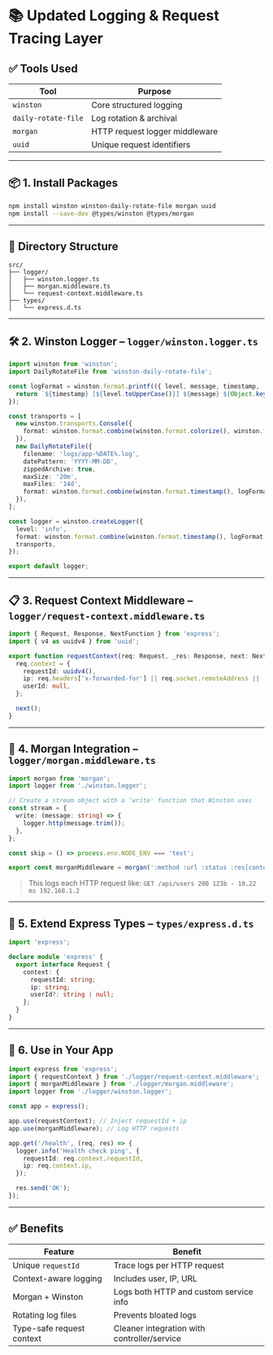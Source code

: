 # 📚 Updated Logging & Request Tracing Layer

## ✅ Tools Used

| Tool                | Purpose                        |
| ------------------- | ------------------------------ |
| `winston`           | Core structured logging        |
| `daily-rotate-file` | Log rotation & archival        |
| `morgan`            | HTTP request logger middleware |
| `uuid`              | Unique request identifiers     |

---

## 📦 1. Install Packages

```bash
npm install winston winston-daily-rotate-file morgan uuid
npm install --save-dev @types/winston @types/morgan
```

---

## 🧱 Directory Structure

```
src/
├── logger/
│   ├── winston.logger.ts
│   ├── morgan.middleware.ts
│   └── request-context.middleware.ts
├── types/
│   └── express.d.ts
```

---

## 🛠 2. Winston Logger – `logger/winston.logger.ts`

```ts
import winston from 'winston';
import DailyRotateFile from 'winston-daily-rotate-file';

const logFormat = winston.format.printf(({ level, message, timestamp, ...meta }) => {
  return `${timestamp} [${level.toUpperCase()}] ${message} ${Object.keys(meta).length ? JSON.stringify(meta) : ''}`;
});

const transports = [
  new winston.transports.Console({
    format: winston.format.combine(winston.format.colorize(), winston.format.simple()),
  }),
  new DailyRotateFile({
    filename: 'logs/app-%DATE%.log',
    datePattern: 'YYYY-MM-DD',
    zippedArchive: true,
    maxSize: '20m',
    maxFiles: '14d',
    format: winston.format.combine(winston.format.timestamp(), logFormat),
  }),
];

const logger = winston.createLogger({
  level: 'info',
  format: winston.format.combine(winston.format.timestamp(), logFormat),
  transports,
});

export default logger;
```

---

## 📋 3. Request Context Middleware – `logger/request-context.middleware.ts`

```ts
import { Request, Response, NextFunction } from 'express';
import { v4 as uuidv4 } from 'uuid';

export function requestContext(req: Request, _res: Response, next: NextFunction) {
  req.context = {
    requestId: uuidv4(),
    ip: req.headers['x-forwarded-for'] || req.socket.remoteAddress || '',
    userId: null,
  };

  next();
}
```

---

## 🧾 4. Morgan Integration – `logger/morgan.middleware.ts`

```ts
import morgan from 'morgan';
import logger from './winston.logger';

// Create a stream object with a 'write' function that Winston uses
const stream = {
  write: (message: string) => {
    logger.http(message.trim());
  },
};

const skip = () => process.env.NODE_ENV === 'test';

export const morganMiddleware = morgan(':method :url :status :res[content-length] - :response-time ms :remote-addr', { stream, skip });
```

> This logs each HTTP request like:
> `GET /api/users 200 123b - 10.22 ms 192.168.1.2`

---

## 🧠 5. Extend Express Types – `types/express.d.ts`

```ts
import 'express';

declare module 'express' {
  export interface Request {
    context: {
      requestId: string;
      ip: string;
      userId?: string | null;
    };
  }
}
```

---

## 🚀 6. Use in Your App

```ts
import express from 'express';
import { requestContext } from './logger/request-context.middleware';
import { morganMiddleware } from './logger/morgan.middleware';
import logger from './logger/winston.logger';

const app = express();

app.use(requestContext); // Inject requestId + ip
app.use(morganMiddleware); // Log HTTP requests

app.get('/health', (req, res) => {
  logger.info('Health check ping', {
    requestId: req.context.requestId,
    ip: req.context.ip,
  });

  res.send('OK');
});
```

---

## ✅ Benefits

| Feature                   | Benefit                                     |
| ------------------------- | ------------------------------------------- |
| Unique `requestId`        | Trace logs per HTTP request                 |
| Context-aware logging     | Includes user, IP, URL                      |
| Morgan + Winston          | Logs both HTTP and custom service info      |
| Rotating log files        | Prevents bloated logs                       |
| Type-safe request context | Cleaner integration with controller/service |
